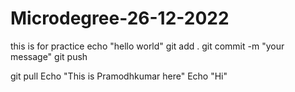 # Microdegree-26-12-2022
this is for practice
echo "hello world"
git add .
git commit -m "your message"
git push 


git pull
Echo "This is Pramodhkumar here"
Echo "Hi"

